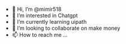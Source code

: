 - 👋 Hi, I’m @mimir518
- 👀 I’m interested in Chatgpt
- 🌱 I’m currently learning uipath
- 💞️ I’m looking to collaborate on make money
- 📫 How to reach me ...

<!---
mimir518/mimir518 is a ✨ special ✨ repository because its `README.md` (this file) appears on your GitHub profile.
You can click the Preview link to take a look at your changes.
--->
